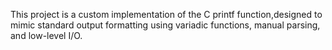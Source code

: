This project is a custom implementation of the C printf function,designed to mimic standard output formatting using variadic functions, manual parsing, and low-level I/O.
